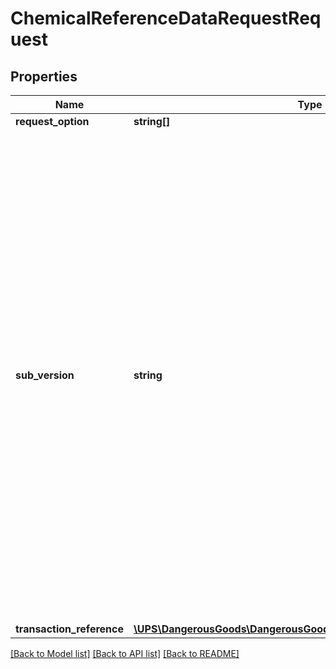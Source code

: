 # ChemicalReferenceDataRequestRequest

## Properties
Name | Type | Description | Notes
------------ | ------------- | ------------- | -------------
**request_option** | **string[]** |  | [optional] 
**sub_version** | **string** | When UPS introduces new elements in the response that are not associated with new request elements, Subversion is used. This ensures backward compatibility.  To get such elements you need to have the right Subversion. The value of the subversion is explained in the Response element Description.  Format: YYMM &#x3D; Year and month of the release.  Example: 1801 &#x3D; 2018 January  Supported values: 1801 | [optional] 
**transaction_reference** | [**\UPS\DangerousGoods\DangerousGoods\RequestTransactionReference**](RequestTransactionReference.md) |  | [optional] 

[[Back to Model list]](../../README.md#documentation-for-models) [[Back to API list]](../../README.md#documentation-for-api-endpoints) [[Back to README]](../../README.md)

